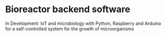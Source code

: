 # Bioreactor backend software
In Development: IoT and microbiology with Python, Raspberry and Arduino for a self-controlled system for the growth of microorganisms 
